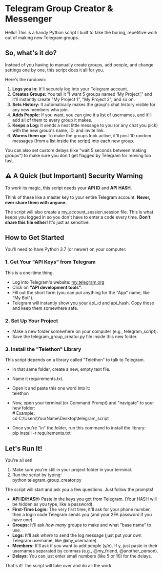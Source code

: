 # **Telegram Group Creator & Messenger**

Hello\! This is a handy Python script I built to take the boring, repetitive work out of making new Telegram groups.

## **So, what's it do?**

Instead of you having to manually create groups, add people, and change settings one by one, this script does it all for you.

Here's the rundown:

1. **Logs you in:** It'll securely log into your Telegram account.  
2. **Creates Groups:** You tell it "I want 5 groups named 'My Project'," and it'll instantly create "My Project 1", "My Project 2", and so on.  
3. **Sets History:** It automatically makes the group's chat history visible for any new members who join.  
4. **Adds People:** If you want, you can give it a list of usernames, and it'll add all of them to every group it makes.  
5. **Keeps a Log:** It sends a neat little message to you (or any chat you pick) with the new group's name, ID, and invite link.  
6. **Warms them up:** To make the groups look active, it'll post 10 random messages (from a list inside the script) into each new group.

You can also set custom delays (like "wait 5 seconds between making groups") to make sure you don't get flagged by Telegram for moving too fast.

## **⚠️ A Quick (but Important) Security Warning**

To work its magic, this script needs your **API ID** and **API HASH**.

Think of these like a master key to your entire Telegram account. **Never, ever share them with anyone.**

The script will also create a my\_account\_session.session file. This is what keeps you logged in so you don't have to enter a code every time. **Don't share this file either\!** It's just as sensitive.

## **How to Get Started**

You'll need to have Python 3.7 (or newer) on your computer.

### **1\. Get Your "API Keys" from Telegram**

This is a one-time thing.

* Log into Telegram's website: [my.telegram.org](https://my.telegram.org)  
* Click on **"API development tools"**.  
* Fill out the short form (you can put anything for the "App" name, like "My Bot").  
* Telegram will instantly show you your api\_id and api\_hash. Copy these and keep them somewhere safe.

### **2\. Set Up Your Project**

* Make a new folder somewhere on your computer (e.g., telegram\_script).  
* Save the telegram\_group\_creator.py file inside this new folder.

### **3\. Install the "Telethon" Library**

This script depends on a library called "Telethon" to talk to Telegram.

* In that same folder, create a new, empty text file.  
* Name it requirements.txt.  
* Open it and paste this one word into it:  
  telethon

* Now, open your terminal (or Command Prompt) and "navigate" to your new folder:  
  \# Example:  
  cd C:\\Users\\YourName\\Desktop\\telegram\_script

* Once you're "in" the folder, run this command to install the library:  
  pip install \-r requirements.txt

## **Let's Run It\!**

You're all set\!

1. Make sure you're still in your project folder in your terminal.  
2. Run the script by typing:  
   python telegram\_group\_creator.py

The script will start and ask you a few questions. Just follow the prompts\!

* **API ID/HASH:** Paste in the keys you got from Telegram. (Your HASH will be hidden as you type, like a password).  
* **First-Time Login:** The very first time, it'll ask for your phone number, then a login code Telegram sends you (and your 2FA password if you have one).  
* **Groups:** It'll ask *how many* groups to make and what "base name" to use.  
* **Logs:** It'll ask *where* to send the log message (just put your own Telegram username, like @my\_username).  
* **Members:** It'll ask if you want to add people (y/n). If y, just paste in their usernames separated by commas (e.g., @my\_friend, @another\_person).  
* **Delays:** You can just enter small numbers (like 5 or 10\) for the delays.

That's it\! The script will take over and do all the work.
